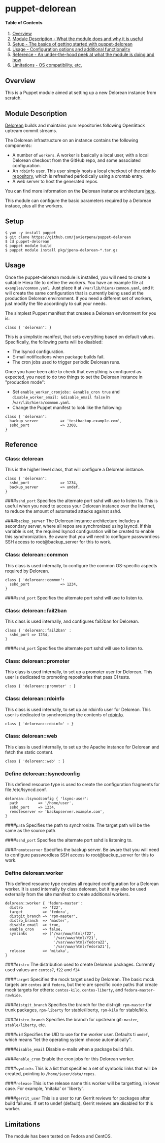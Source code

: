# puppet-delorean

#### Table of Contents

1. [Overview](#overview)
2. [Module Description - What the module does and why it is useful](#module-description)
3. [Setup - The basics of getting started with puppet-delorean](#setup)
4. [Usage - Configuration options and additional functionality](#usage)
5. [Reference - An under-the-hood peek at what the module is doing and how](#reference)
5. [Limitations - OS compatibility, etc.](#limitations)

## Overview
This is a Puppet module aimed at setting up a new Delorean instance from
scratch.

## Module Description

[Delorean](https://github.com/openstack-packages/delorean) builds and maintains yum repositories following OpenStack uptream commit streams. 

The Delorean infrastructure on an instance contains the following components:

- A number of `workers`. A worker is basically a local user, with a local Delorean checkout from the GitHub repo, and some associated configuration.
- An `rdoinfo` user. This user simply hosts a local checkout of the [rdoinfo repository](https://github.com/redhat-openstack/rdoinfo), which is refreshed periodically using a crontab entry.
- A web server to host the generated repos.

You can find more information on the Delorean instance architecture [here](https://github.com/redhat-openstack/delorean-instance/blob/master/docs/delorean-instance.md).

This module can configure the basic parameters required by a Delorean instace, plus all the workers.

## Setup

    $ yum -y install puppet
    $ git clone https://github.com/javierpena/puppet-delorean
    $ cd puppet-delorean
    $ puppet module build
    $ puppet module install pkg/jpena-delorean-*.tar.gz

## Usage

Once the puppet-delorean module is installed, you will need to create a suitable Hiera file to define the workers. You have an example file at `examples/common.yaml`. Just place it at `/var/lib/hiera/common.yaml`, and it will create the same configuration that is currently being used at the production Delorean environment. If you need a different set of workers, just modify the file accordingly to suit your needs.

The simplest Puppet manifest that creates a Delorean environment for you is:

```puppet
class { 'delorean': }
```

This is a simplistic manifest, that sets everything based on default values. Specifically, the following parts will be disabled:

- The lsyncd configuration.
- E-mail notifications when package builds fail.
- The cron jobs used to trigger periodic Delorean runs.

Once you have been able to check that everything is configured as expected, you need to do two things to set the Delorean instance in "production mode":

- Set `enable_worker_cronjobs: &enable_cron true` and `disable_worker_email: &disable_email false` in /`var/lib/hiera/common.yaml`.
- Change the Puppet manifest to look like the following:

```puppet
class { 'delorean':
  backup_server          => 'testbackup.example.com',
  sshd_port              => 3300,
}
```

## Reference

### Class: delorean

This is the higher level class, that will configure a Delorean instance.

```puppet
class { 'delorean':
  sshd_port              => 1234,
  backup_server          => undef,
}
```

####`sshd_port`
Specifies the alternate port sshd will use to listen to. This is useful when you need to access your Delorean instance over the Internet, to reduce the amount of automated attacks against sshd.

####`backup_server`
The Delorean instance architecture includes a secondary server, where all repos are synchronized using lsyncd. If this variable is set, the required lsyncd configuration will be created to enable this synchronization. Be aware that you will need to configure passwordless SSH access to root@backup_server for this to work.

### Class: delorean::common

This class is used internally, to configure the common OS-specific aspects required by Delorean.

```puppet
class { 'delorean::common':
  sshd_port              => 1234,
}
```

####`sshd_port`
Specifies the alternate port sshd will use to listen to.

### Class: delorean::fail2ban

This class is used internally, and configures fail2ban for Delorean.

```puppet
class { 'delorean::fail2ban' :
  sshd_port => 1234,
}
```

####`sshd_port`
Specifies the alternate port sshd will use to listen to.

### Class: delorean::promoter

This class is used internally, to set up a promoter user for Delorean. This user is dedicated to promoting repositories that pass CI tests.

```puppet
class { 'delorean::promoter' : }
```

### Class: delorean::rdoinfo

This class is used internally, to set up an rdoinfo user for Delorean. This user is dedicated to synchronizing the contents of [rdoinfo](https://github.com/redhat-openstack/rdoinfo).

```puppet
class { 'delorean::rdoinfo' : }
```

### Class: delorean::web

This class is used internally, to set up the Apache instance for Delorean and fetch the static content.

```puppet
class { 'delorean::web' : }
```

### Define delorean::lsyncdconfig

This defined resource type is used to create the configuration fragments for file /etc/lsyncd.conf.

```puppet
delorean::lsyncdconfig { 'lsync-user':
  path         => '/home/user',
  sshd_port    => 1234,
  remoteserver => 'backupserver.example.com',
}
```

####`path`
Specifies the path to synchronize. The target path will be the same as the source path.

####`sshd_port`
Specifies the alternate port sshd is listening to.

####`remoteserver`
Specifies the backup server.  Be aware that you will need to configure passwordless SSH access to root@backup_server for this to work.

### Define delorean:worker

This defined resource type creates all required configuration for a Delorean worker. It is used internally by class delorean, but it may also be used externally from the site manifest to create additional workers.

```puppet
delorean::worker { 'fedora-master':
  distro         => 'f22',
  target         => 'fedora',
  distgit_branch => 'rpm-master',
  distro_branch  => 'master',
  disable_email  => true,
  enable_cron    => false,
  symlinks       => ['/var/www/html/f22',
                      '/var/www/html/f21',
                      '/var/www/html/fedora22',
                      '/var/www/html/fedora21'],
  release        => 'mitaka',
}
```

####`distro`
The distribution used to create Delorean packages. Currently used values are `centos7`, `f22` and `f24`

####`target`
Specifies the mock target used by Delorean. The basic mock targets are `centos` and `fedora`, but there are specific code paths that create mock targets for others: `centos-kilo`, `centos-liberty`, and `fedora-master-rawhide`.

####`distgit_branch`
Specifies the branch for the dist-git: `rpm-master` for trunk packages, `rpm-liberty` for stable/liberty, `rpm-kilo` for stable/kilo.

####`distro_branch`
Specifies the branch for upstream git: `master`, `stable/liberty`, etc.

####`uid`
Specifies the UID to use for the worker user. Defaults ti `undef`, which means "let the operating system choose automatically".

####`disable_email`
Disable e-mails when a package build fails.

####`enable_cron`
Enable the cron jobs for this Delorean worker.

####`symlinks`
This is a list that specifies a set of symbolic links that will be created, pointing to `/home/$user/data/repos`.

####`release`
This is the release name this worker will be targetting, in lower case. For example, 'mitaka' or 'liberty'.

####`gerrit_user` 
This is a user to run Gerrit reviews for packages after build failures. If set to undef (default), Gerrit reviews are disabled for this worker.

## Limitations

The module has been tested on Fedora and CentOS.


